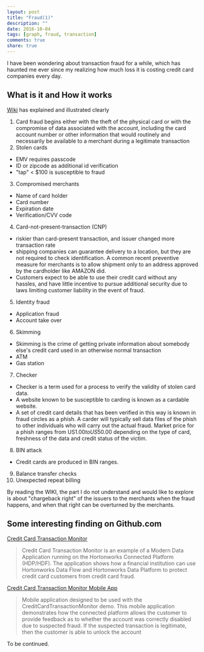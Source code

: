 ```yaml
---
layout: post
title: "Fraud(1)"
description: ""
date: 2016-10-04
tags: [graph, fraud, transaction]
comments: true
share: true
---
```


I have been wondering about transaction fraud for a while, which has haunted me ever since 
my realizing how much loss it is costing credit card companies every day. 

## What is it and How it works
[Wiki](https://en.wikipedia.org/wiki/Credit_card_fraud) has explained and illustrated clearly
1. Card fraud begins either with the theft of the physical card or with the compromise of data associated with the account, 
including the card account number or other information that would routinely and 
necessarily be available to a merchant during a legitimate transaction
2. Stolen cards
  - EMV requires passcode
  - ID or zipcode as additional id verification
  - "tap" < $100 is susceptible to fraud
3. Compromised merchants 
  - Name of card holder
  - Card number
  - Expiration date
  - Verification/CVV code
4. Card-not-present-transaction (CNP)
  - riskier than card-present transaction, and issuer changed more transaction rate
  - shipping companies can guarantee delivery to a location, but they are not required to check identification. 
  A common recent preventive measure for merchants is to allow shipment only to an address approved by the cardholder like AMAZON did. 
  - Customers expect to be able to use their credit card without any hassles, 
  and have little incentive to pursue additional security due to laws limiting customer liability in the event of fraud.
5. Identity fraud
  - Application fraud
  - Account take over
6. Skimming
  - Skimming is the crime of getting private information about somebody else's credit card used in an otherwise normal transaction
  - ATM
  - Gas station
7. Checker
  - Checker is a term used for a process to verify the validity of stolen card data.
  - A website known to be susceptible to carding is known as a cardable website.
  - A set of credit card details that has been verified in this way is known in fraud circles as a phish. 
  A carder will typically sell data files of the phish to other individuals who will carry out the actual fraud. 
  Market price for a phish ranges from US$1.00 to US$50.00 depending on the type of card, 
  freshness of the data and credit status of the victim.
8. BIN attack
  - Credit cards are produced in BIN ranges. 
9. Balance transfer checks
10. Unexpected repeat billing

By reading the WIKI, the part I do not understand and would like to explore 
is about "chargeback right" of the issuers to the merchants when the fraud happens, 
and when that right can be overturned by the merchants. 


## Some interesting finding on Github.com
[Credit Card Transaction Monitor](https://github.com/vakshorton/CreditCardTransactionMonitor) 

> Credit Card Transaction Monitor is an example of a Modern Data Application running on the Hortonworks Connected Platform (HDP/HDF).
The application shows how a financial institution can use Hortonworks Data Flow and Hortonworks Data Platform to 
protect credit card customers from credit card fraud. 

[Credit Card Transaction Monitor Mobile App](https://github.com/vakshorton/CreditCardTransactionMonitorMobileApp)

> Mobile application designed to be used with the CreditCardTransactionMonitor demo.
This mobile application demonstrates how the connected platform allows the customer to provide feedback as 
to whether the account was correctly disabled due to suspected fraud. If the suspected transaction is legitimate, 
then the customer is able to unlock the account

To be continued. 

